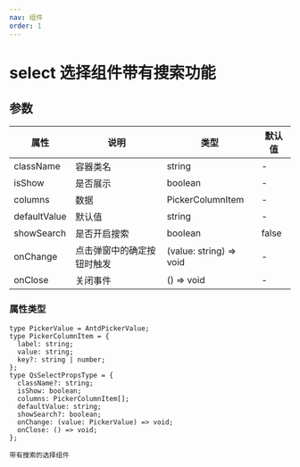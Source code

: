 ```yaml
---
nav: 组件
order: 1
---
```


# select 选择组件带有搜索功能

## 参数

| 属性         | 说明                       | 类型                    | 默认值 |
| ------------ | -------------------------- | ----------------------- | ------ |
| className    | 容器类名                   | string                  | -      |
| isShow       | 是否展示                   | boolean                 | -      |
| columns      | 数据                       | PickerColumnItem        | -      |
| defaultValue | 默认值                     | string                  | -      |
| showSearch   | 是否开启搜索               | boolean                 | false  |
| onChange     | 点击弹窗中的确定按钮时触发 | (value: string) => void | -      |
| onClose      | 关闭事件                   | () => void              | -      |

### 属性类型

```
type PickerValue = AntdPickerValue;
type PickerColumnItem = {
  label: string;
  value: string;
  key?: string | number;
};
type QsSelectPropsType = {
  className?: string;
  isShow: boolean;
  columns: PickerColumnItem[];
  defaultValue: string;
  showSearch?: boolean;
  onChange: (value: PickerValue) => void;
  onClose: () => void;
};
```

<code src="../../sample-code/qs-select/index.tsx" >带有搜索的选择组件</code>
